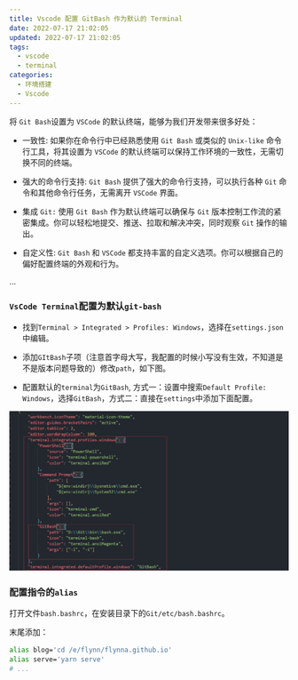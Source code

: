 ```yaml
---
title: Vscode 配置 GitBash 作为默认的 Terminal
date: 2022-07-17 21:02:05
updated: 2022-07-17 21:02:05
tags:
  - vscode
  - terminal
categories:
  - 环境搭建
  - Vscode
---
```


将 `Git Bash`设置为 `VSCode` 的默认终端，能够为我们开发带来很多好处：

- 一致性: 如果你在命令行中已经熟悉使用 `Git Bash` 或类似的 `Unix-like` 命令行工具，将其设置为 `VSCode` 的默认终端可以保持工作环境的一致性，无需切换不同的终端。

- 强大的命令行支持: `Git Bash` 提供了强大的命令行支持，可以执行各种 `Git` 命令和其他命令行任务，无需离开 `VSCode` 界面。

- 集成 `Git:` 使用 `Git Bash` 作为默认终端可以确保与 `Git` 版本控制工作流的紧密集成。你可以轻松地提交、推送、拉取和解决冲突，同时观察 `Git` 操作的输出。

- 自定义性: `Git Bash` 和 `VSCode` 都支持丰富的自定义选项。你可以根据自己的偏好配置终端的外观和行为。

...

<!-- more -->

### `VsCode Terminal`配置为默认`git-bash`

- 找到`Terminal > Integrated > Profiles: Windows`，选择在`settings.json`中编辑。

- 添加`GItBash`子项（注意首字母大写，我配置的时候小写没有生效，不知道是不是版本问题导致的）修改`path`，如下图。

- 配置默认的`terminal`为`GitBash`, 方式一：设置中搜索`Default Profile: Windows`，选择`GitBash`，方式二：直接在`settings`中添加下面配置。

[!['vscode-terminal'](/images/share/git-install-and-terminal-config/p1.png)](/images/share/git-install-and-terminal-config/p1.png)

### 配置指令的`alias`

打开文件`bash.bashrc`，在安装目录下的`Git/etc/bash.bashrc`。

末尾添加：

```bash
alias blog='cd /e/flynn/flynna.github.io'
alias serve='yarn serve'
# ...
```
